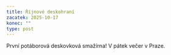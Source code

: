 ```yaml
---
title: Říjnové deskohraní
zacatek: 2025-10-17
konec: ""
type: post
---
```

První potáborová deskovková smažírna! V pátek večer v Praze.